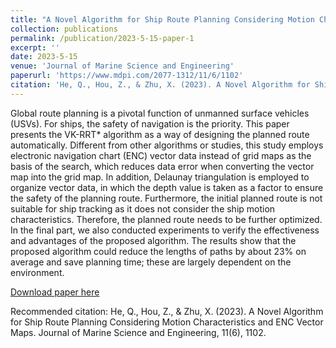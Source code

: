 ```yaml
---
title: "A Novel Algorithm for Ship Route Planning Considering Motion Characteristics and ENC Vector Maps"
collection: publications
permalink: /publication/2023-5-15-paper-1
excerpt: ''
date: 2023-5-15
venue: 'Journal of Marine Science and Engineering'
paperurl: 'https://www.mdpi.com/2077-1312/11/6/1102'
citation: 'He, Q., Hou, Z., & Zhu, X. (2023). A Novel Algorithm for Ship Route Planning Considering Motion Characteristics and ENC Vector Maps. Journal of Marine Science and Engineering, 11(6), 1102.'
---
```

Global route planning is a pivotal function of unmanned surface vehicles (USVs). For ships, the safety of navigation is the priority. This paper presents the VK-RRT* algorithm as a way of designing the planned route automatically. Different from other algorithms or studies, this study employs electronic navigation chart (ENC) vector data instead of grid maps as the basis of the search, which reduces data error when converting the vector map into the grid map. In addition, Delaunay triangulation is employed to organize vector data, in which the depth value is taken as a factor to ensure the safety of the planning route. Furthermore, the initial planned route is not suitable for ship tracking as it does not consider the ship motion characteristics. Therefore, the planned route needs to be further optimized. In the final part, we also conducted experiments to verify the effectiveness and advantages of the proposed algorithm. The results show that the proposed algorithm could reduce the lengths of paths by about 23% on average and save planning time; these are largely dependent on the environment.

[Download paper here](https://www.mdpi.com/2077-1312/11/6/1102)

Recommended citation: He, Q., Hou, Z., & Zhu, X. (2023). A Novel Algorithm for Ship Route Planning Considering Motion Characteristics and ENC Vector Maps. Journal of Marine Science and Engineering, 11(6), 1102.